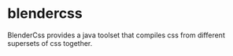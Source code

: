 blendercss
==========

BlenderCss provides a java toolset that compiles css from different supersets of css together.
